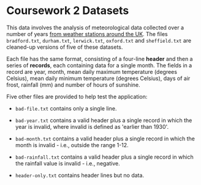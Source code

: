 # Coursework 2 Datasets

This data involves the analysis of meteorological data collected
over a number of years [from weather stations around the UK][1].  The files
`bradford.txt`, `durham.txt`, `lerwick.txt`, `oxford.txt` and `sheffield.txt`
are cleaned-up versions of five of these datasets.

Each file has the same format, consisting of a four-line **header** and then
a series of **records**, each containing data for a single month.  The fields
in a record are year, month, mean daily maximum temperature (degrees Celsius),
mean daily minimum temperature (degrees Celsius), days of air frost,
rainfall (mm) and number of hours of sunshine.  

Five other files are provided to help test the application:

* `bad-file.txt` contains only a single line.

* `bad-year.txt` contains a valid header plus a single record in which
  the year is invalid, where invalid is defined as 'earlier than 1930'.

* `bad-month.txt` contains a valid header plus a single record in
  which the month is invalid - i.e., outside the range 1-12.

* `bad-rainfall.txt` contains a valid header plus a single record in
  which the rainfall value is invalid - i.e., negative.

* `header-only.txt` contains header lines
but no data.

[1]: http://www.metoffice.gov.uk/public/weather/climate-historic/
